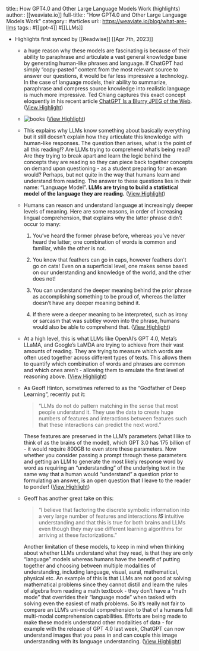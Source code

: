title:: How GPT4.0 and Other Large Language Models Work (highlights)
author:: [[weaviate.io]]
full-title:: "How GPT4.0 and Other Large Language Models Work"
category:: #articles
url:: https://weaviate.io/blog/what-are-llms
tags:: #[[gpt-4]] #[[LLMs]]

- Highlights first synced by [[Readwise]] [[Apr 7th, 2023]]
	- a huge reason why these models are fascinating is because of their ability to paraphrase and articulate a vast general knowledge base by generating human-like phrases and language. If ChatGPT had simply “copy-pasted” content from the most relevant source to answer our questions, it would be far less impressive a technology. In the case of language models, their ability to summarize, paraphrase and compress source knowledge into realistic language is much more impressive. Ted Chiang captures this exact concept eloquently in his recent article [ChatGPT Is a Blurry JPEG of the Web](https://www.newyorker.com/tech/annals-of-technology/chatgpt-is-a-blurry-jpeg-of-the-web). ([View Highlight](https://read.readwise.io/read/01gx9sm1xatw0mnxprdfs51h35))
	- ![books](https://weaviate.io/assets/images/books-77398afc1da9251e09375fc1a6c6c392.png) ([View Highlight](https://read.readwise.io/read/01gx9sm5vc9h4dy8nvjmy38wv2))
	- This explains why LLMs know something about basically everything but it still doesn’t explain how they articulate this knowledge with human-like responses. The question then arises, what is the point of all this reading!? Are LLMs trying to comprehend what’s being read? Are they trying to break apart and learn the logic behind the concepts they are reading so they can piece back together concepts on demand upon questioning - as a student preparing for an exam would? Perhaps, but not quite in the way that humans learn and understand from reading. The answer to these questions lies in their name: “Language Model”. **LLMs are trying to build a statistical model of the language they are reading.** ([View Highlight](https://read.readwise.io/read/01gx9smmfhyg87en9vggmddapy))
	- Humans can reason and understand language at increasingly deeper levels of meaning. Here are some reasons, in order of increasing lingual comprehension, that explains why the latter phrase didn’t occur to many:
	  
	  1.  You’ve heard the former phrase before, whereas you’ve never heard the latter; one combination of words is common and familiar, while the other is not.
	    
	  2.  You know that feathers can go in caps, however feathers don’t go on cats! Even on a superficial level, one makes sense based on our understanding and knowledge of the world, and the other does not!
	    
	  3.  You can understand the deeper meaning behind the prior phrase as accomplishing something to be proud of, whereas the latter doesn’t have any deeper meaning behind it.
	    
	  4.  If there were a deeper meaning to be interpreted, such as irony or sarcasm that was subtley woven into the phrase, humans would also be able to comprehend that. ([View Highlight](https://read.readwise.io/read/01gx9sn1wmfvh8njk99zgj1c68))
	- At a high level, this is what LLMs like OpenAI’s GPT 4.0, Meta’s LLaMA, and Google’s LaMDA are trying to achieve from their vast amounts of reading. They are trying to measure which words are often used together across different types of texts. This allows them to quantify which combination of words and phrases are common and which ones aren’t - allowing them to emulate the first level of reasoning above. ([View Highlight](https://read.readwise.io/read/01gx9sn7tvnewce4e61t4c748b))
	- As Geoff Hinton, sometimes referred to as the “Godfather of Deep Learning”, recently put it:
	  
	  > “LLMs do not do pattern matching in the sense that most people understand it. They use the data to create huge numbers of features and interactions between features such that these interactions can predict the next word.”
	  
	  These features are preserved in the LLM’s parameters (what I like to think of as the brains of the model), which GPT 3.0 has 175 billion of - it would require 800GB to even store these parameters. Now whether you consider passing a prompt through these parameters and getting an LLM to generate the most likely response word by word as requiring an “understanding” of the underlying text in the same way that a human would “understand” a question prior to formulating an answer, is an open question that I leave to the reader to ponder! ([View Highlight](https://read.readwise.io/read/01gx9sngtybvpxy23syrypwa4w))
	- Geoff has another great take on this:
	  
	  > “I believe that factoring the discrete symbolic information into a very large number of features and interactions ***IS*** intuitive understanding and that this is true for both brains and LLMs even though they may use different learning algorithms for arriving at these factorizations.”
	  
	  Another limitation of these models, to keep in mind when thinking about whether LLMs understand what they read, is that they are only “language” models whereas humans have the benefit of putting together and choosing between multiple modalities of understanding, including language, visual, aural, mathematical, physical etc. An example of this is that LLMs are not good at solving mathematical problems since they cannot distill and learn the rules of algebra from reading a math textbook - they don’t have a “math mode” that overrides their “language mode” when tasked with solving even the easiest of math problems. So it’s really not fair to compare an LLM’s uni-modal comprehension to that of a humans full multi-modal comprehension capabilities. Efforts are being made to make these models understand other modalities of data - for example with the release of GPT 4.0 last week, ChatGPT can now understand images that you pass in and can couple this image understanding with its language understanding. ([View Highlight](https://read.readwise.io/read/01gx9snwf52pbqttctmk5xj648))